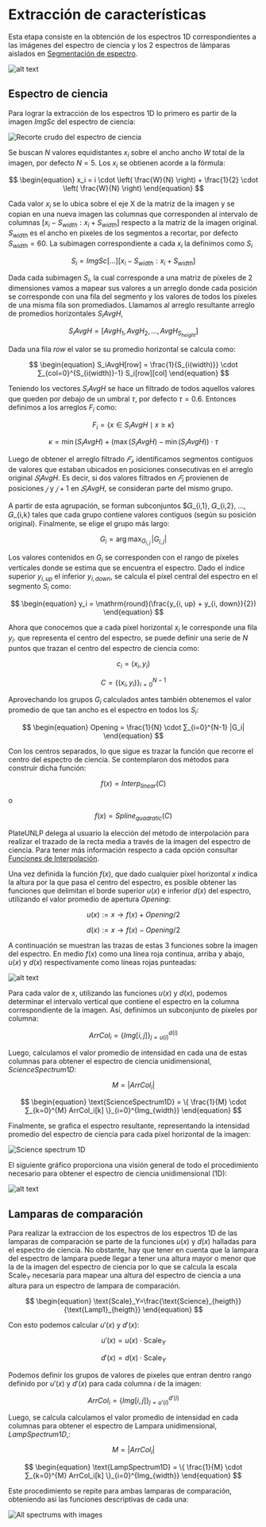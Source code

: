 # Extracción de características

Esta etapa consiste en la obtención de los espectros 1D correspondientes a las imágenes del espectro de ciencia y los 2 espectros de lámparas aislados en [Segmentación de espectro](#segmentación-de-espectro).

![alt text](./FeatureExtraction.png)

## Espectro de ciencia

Para lograr la extracción de los espectros 1D lo primero es partir de la imagen $ImgSc$ del espectro de ciencia:

![Recorte crudo del espectro de ciencia](./Science1.png)

Se buscan $N$ valores equidistantes $x_i$ sobre el ancho ancho $W$ total de la imagen, por defecto $N=5$. Los $x_i$ se obtienen acorde a la fórmula:

$$
\begin{equation}
x_i = i \cdot \left( \frac{W}{N} \right) + \frac{1}{2} \cdot \left( \frac{W}{N} \right)
\end{equation}
$$

Cada valor $x_i$ se lo ubica sobre el eje X de la matriz de la imagen y se copian en una nueva imagen las columnas que corresponden al intervalo de columnas $[x_i - S_{width}: x_i + S_{width}]$ respecto a la matriz de la imagen original. $S_{width}$ es el ancho en pixeles de los segmentos a recortar, por defecto $S_{width}=60$. La subimagen correspondiente a cada $x_i$ la definimos como $S_i$

$$
\begin{equation}
S_i = ImgSc[...][ x_i - S_{width} : x_i + S_{width}]
\end{equation}
$$

Dada cada subimagen $S_i$, la cual corresponde a una matriz de píxeles de 2 dimensiones vamos a mapear sus valores a un arreglo donde cada posición se corresponde con una fila del segmento y los valores de todos los pixeles de una misma fila son promediados. Llamamos al arreglo resultante arreglo de promedios horizontales $S_iAvgH$,

$$
\begin{equation}
S_iAvgH = [AvgH_{1}, AvgH_{2}, ..., AvgH_{S_{height}}]
\end{equation}
$$

Dada una fila $row$ el valor se su promedio horizontal se calcula como:

$$
\begin{equation}
S_iAvgH[row] = \frac{1}{S_{i(width)}} \cdot ∑_{col=0}^{S_{i(width)}-1} S_i[row][col]
\end{equation}
$$

Teniendo los vectores $S_iAvgH$ se hace un filtrado de todos aquellos valores que queden por debajo de un umbral $τ$, por defecto $τ=0.6$. Entonces definimos a los arreglos $F_i$ como:

$$
\begin{equation}
F_i= \{ x \in S_iAvgH \mid x \geq κ \}
\end{equation}
$$

$$
\begin{equation}
κ = \min(S_iAvgH) + (\max(S_iAvgH) - \min(S_iAvgH)) \cdot \tau
\end{equation}
$$

Luego de obtener el arreglo filtrado $𝐹_𝑖$, identificamos segmentos contiguos de valores que estaban ubicados en posiciones consecutivas en el arreglo original $𝑆_iAvgH$. Es decir, si dos valores filtrados en $𝐹_i$ provienen de posiciones $𝑗$ y $𝑗+1$ en $𝑆_iAvgH$, se consideran parte del mismo grupo.

A partir de esta agrupación, se forman subconjuntos $𝐺_{i,1}, 𝐺_{i,2}, ..., 𝐺_{i,k} tales que cada grupo contiene valores contiguos (según su posición original). Finalmente, se elige el grupo más largo:

$$
\begin{equation}
G_i = \arg\max_{G_{i,j}} \, |G_{i,j}|
\end{equation}
$$

Los valores contenidos en $G_i$ se corresponden con el rango de píxeles verticales donde se estima que se encuentra el espectro. Dado el índice superior $y_{i, up}$ el inferior $y_{i, down}$, se calcula el píxel central del espectro en el segmento $S_i$ como:

$$
\begin{equation}
y_i = \mathrm{round}(\frac{y_{i, up} + y_{i, down}}{2})
\end{equation}
$$

Ahora que conocemos que a cada píxel horizontal $x_i$ le corresponde una fila $y_i$. que representa el centro del espectro, se puede definir una serie de $N$ puntos que trazan el centro del espectro de ciencia como:

$$
\begin{equation}
c_{i} = (x_i, y_i)
\end{equation}
$$

$$
\begin{equation}
C = \{(x_i, y_i)\}_{i=0}^{N-1}
\end{equation}
$$

Aprovechando los grupos $G_i$ calculados antes también obtenemos el valor promedio de que tan ancho es el espectro en todos los $S_i$:

$$
\begin{equation}
Opening = \frac{1}{N} \cdot ∑_{i=0}^{N-1} |G_i|
\end{equation}
$$

Con los centros separados, lo que sigue es trazar la función que recorre el centro del espectro de ciencia. Se contemplaron dos métodos para construir dicha función:

$$
\begin{equation}
f(x) = Interp_{linear}(C)
\end{equation}
$$

o

$$
\begin{equation}
f(x) = Spline_{quadratic}(C)
\end{equation}
$$

PlateUNLP delega al usuario la elección del método de interpolación para realizar el trazado de la recta media a través de la imagen del espectro de ciencia. Para tener más información respecto a cada opción consultar [Funciones de Interpolación](../interpolation-functions/index.md).

Una vez definida la función $f(x)$, que dado cualquier píxel horizontal $x$ indica la altura por la que pasa el centro del espectro, es posible obtener las funciones que delimitan el borde superior $u(x)$ e inferior $d(x)$ del espectro, utilizando el valor promedio de apertura $Opening$:

$$
\begin{equation}
u(x) := x → f(x) + Opening / 2
\end{equation}
$$


$$
\begin{equation}
d(x) := x → f(x) - Opening / 2
\end{equation}
$$


A continuación se muestran las trazas de estas 3 funciones sobre la imagen del espectro. En medio $f(x)$ como una línea roja continua, arriba y abajo, $u(x)$ y $d(x)$ respectivamente como líneas rojas punteadas:

![alt text](./ScienceConTrazas.png)

Para cada valor de $x$, utilizando las funciones $u(x)$ y $d(x)$, podemos determinar el intervalo vertical que contiene el espectro en la columna correspondiente de la imagen. Así, definimos un subconjunto de píxeles por columna:

$$
\begin{equation}
ArrCol_i = \{ Img[i,j] \}_{j=u(i)}^{d(i)}
\end{equation}
$$

Luego, calculamos el valor promedio de intensidad en cada una de estas columnas para obtener el espectro de ciencia unidimensional, $ScienceSpectrum1D$:

$$
\begin{equation}
M = |ArrCol_i|
\end{equation}
$$

$$
\begin{equation}
\text{ScienceSpectrum1D} = \{ \frac{1}{M} \cdot ∑_{k=0}^{M} ArrCol_i[k] \}_{i=0}^{Img_{width}}
\end{equation}
$$

Finalmente, se grafica el espectro resultante, representando la intensidad promedio del espectro de ciencia para cada píxel horizontal de la imagen:

![Science spectrum 1D](./ScienceSpectrum1D.png)

El siguiente gráfico proporciona una visión general de todo el procedimiento necesario para obtener el espectro de ciencia unidimensional (1D):

![alt text](./TotalProcessScience1D.png)

## Lamparas de comparación

Para realizar la extraccion de los espectros de los espectros 1D de las lamparas de comparación se parte de la funciones $u(x)$ y $d(x)$ halladas para el espectro de ciencia. No obstante, hay que tener en cuenta que la lampara del espectro de lampara puede llegar a tener una altura mayor o menor que la de la imagen del espectro de ciencia por lo que se calcula la escala $\text{Scale}_Y$ necesaria para mapear una altura del espectro de ciencia a una altura para un espectro de lampara de comparación.

$$
\begin{equation}
\text{Scale}_Y=\frac{\text{Science}_{heigth}}{\text{Lamp1}_{heigth}}
\end{equation}
$$

Con esto podemos calcular $u'(x)$ y $d'(x)$:

$$
\begin{equation}
u'(x) = u(x) \cdot \text{Scale}_Y
\end{equation}
$$

$$
\begin{equation}
d'(x)= d(x) \cdot \text{Scale}_Y
\end{equation}
$$

Podemos definir los grupos de valores de pixeles que entran dentro rango definido por $u'(x)$ y $d'(x)$ para cada columna $i$ de la imagen:

$$
\begin{equation}
ArrCol_i = \{ Img[i,j] \}_{j=u'(i)}^{d'(i)}
\end{equation}
$$

Luego, se calcula calculamos el valor promedio de intensidad en cada columnas para obtener el espectro de Lampara unidimensional, $LampSpectrum1D$,:

$$
\begin{equation}
M = |ArrCol_i|
\end{equation}
$$

$$
\begin{equation}
\text{LampSpectrum1D} = \{ \frac{1}{M} \cdot ∑_{k=0}^{M} ArrCol_i[k] \}_{i=0}^{Img_{width}}
\end{equation}
$$

Este procedimiento se repite para ambas lamparas de comparación, obteniendo asi las funciones descriptivas de cada una:

![All spectrums with images](./Spectrums1D.png)